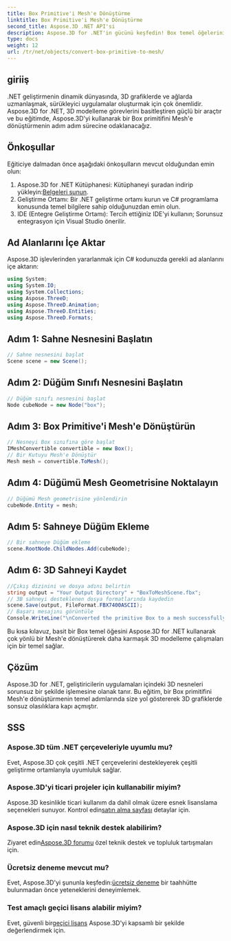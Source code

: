 ```yaml
---
title: Box Primitive'i Mesh'e Dönüştürme
linktitle: Box Primitive'i Mesh'e Dönüştürme
second_title: Aspose.3D .NET API'si
description: Aspose.3D for .NET'in gücünü keşfedin! Box temel öğelerini zahmetsizce çok yönlü Mesh'e dönüştürün. 3D grafik oyununuzu bugün yükseltin.
type: docs
weight: 12
url: /tr/net/objects/convert-box-primitive-to-mesh/
---
```

## giriiş
.NET geliştirmenin dinamik dünyasında, 3D grafiklerde ve ağlarda uzmanlaşmak, sürükleyici uygulamalar oluşturmak için çok önemlidir. Aspose.3D for .NET, 3D modelleme görevlerini basitleştiren güçlü bir araçtır ve bu eğitimde, Aspose.3D'yi kullanarak bir Box primitifini Mesh'e dönüştürmenin adım adım sürecine odaklanacağız.
## Önkoşullar
Eğiticiye dalmadan önce aşağıdaki önkoşulların mevcut olduğundan emin olun:
1.  Aspose.3D for .NET Kütüphanesi: Kütüphaneyi şuradan indirip yükleyin:[Belgeleri sunun](https://reference.aspose.com/3d/net/).
2. Geliştirme Ortamı: Bir .NET geliştirme ortamı kurun ve C# programlama konusunda temel bilgilere sahip olduğunuzdan emin olun.
3. IDE (Entegre Geliştirme Ortamı): Tercih ettiğiniz IDE'yi kullanın; Sorunsuz entegrasyon için Visual Studio önerilir.
## Ad Alanlarını İçe Aktar
Aspose.3D işlevlerinden yararlanmak için C# kodunuzda gerekli ad alanlarını içe aktarın:
```csharp
using System;
using System.IO;
using System.Collections;
using Aspose.ThreeD;
using Aspose.ThreeD.Animation;
using Aspose.ThreeD.Entities;
using Aspose.ThreeD.Formats;
```
## Adım 1: Sahne Nesnesini Başlatın
```csharp
// Sahne nesnesini başlat
Scene scene = new Scene();
```
## Adım 2: Düğüm Sınıfı Nesnesini Başlatın
```csharp
// Düğüm sınıfı nesnesini başlat
Node cubeNode = new Node("box");
```
## Adım 3: Box Primitive'i Mesh'e Dönüştürün
```csharp
// Nesneyi Box sınıfına göre başlat
IMeshConvertible convertible = new Box();
// Bir Kutuyu Mesh'e Dönüştür
Mesh mesh = convertible.ToMesh();
```
## Adım 4: Düğümü Mesh Geometrisine Noktalayın
```csharp
// Düğümü Mesh geometrisine yönlendirin
cubeNode.Entity = mesh;
```
## Adım 5: Sahneye Düğüm Ekleme
```csharp
// Bir sahneye Düğüm ekleme
scene.RootNode.ChildNodes.Add(cubeNode);
```
## Adım 6: 3D Sahneyi Kaydet
```csharp
//Çıkış dizinini ve dosya adını belirtin
string output = "Your Output Directory" + "BoxToMeshScene.fbx";
// 3B sahneyi desteklenen dosya formatlarında kaydedin
scene.Save(output, FileFormat.FBX7400ASCII);
// Başarı mesajını görüntüle
Console.WriteLine("\nConverted the primitive Box to a mesh successfully.\nFile saved at " + output);
```
Bu kısa kılavuz, basit bir Box temel öğesini Aspose.3D for .NET kullanarak çok yönlü bir Mesh'e dönüştürerek daha karmaşık 3D modelleme çalışmaları için bir temel sağlar.
## Çözüm
Aspose.3D for .NET, geliştiricilerin uygulamaları içindeki 3D nesneleri sorunsuz bir şekilde işlemesine olanak tanır. Bu eğitim, bir Box primitifini Mesh'e dönüştürmenin temel adımlarında size yol göstererek 3D grafiklerde sonsuz olasılıklara kapı açmıştır.
## SSS
### Aspose.3D tüm .NET çerçeveleriyle uyumlu mu?
Evet, Aspose.3D çok çeşitli .NET çerçevelerini destekleyerek çeşitli geliştirme ortamlarıyla uyumluluk sağlar.
### Aspose.3D'yi ticari projeler için kullanabilir miyim?
 Aspose.3D kesinlikle ticari kullanım da dahil olmak üzere esnek lisanslama seçenekleri sunuyor. Kontrol edin[satın alma sayfası](https://purchase.aspose.com/buy) detaylar için.
### Aspose.3D için nasıl teknik destek alabilirim?
 Ziyaret edin[Aspose.3D forumu](https://forum.aspose.com/c/3d/18) özel teknik destek ve topluluk tartışmaları için.
### Ücretsiz deneme mevcut mu?
 Evet, Aspose.3D'yi şununla keşfedin:[ücretsiz deneme](https://releases.aspose.com/) bir taahhütte bulunmadan önce yeteneklerini deneyimlemek.
### Test amaçlı geçici lisans alabilir miyim?
 Evet, güvenli bir[geçici lisans](https://purchase.aspose.com/temporary-license/) Aspose.3D'yi kapsamlı bir şekilde değerlendirmek için.